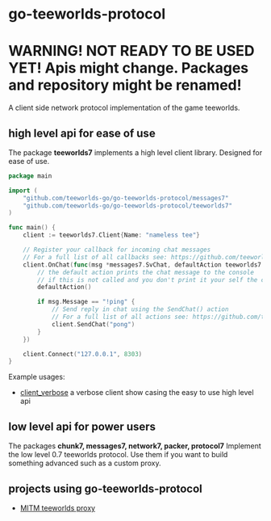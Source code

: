 # go-teeworlds-protocol

# WARNING! NOT READY TO BE USED YET! Apis might change. Packages and repository might be renamed!

A client side network protocol implementation of the game teeworlds.

## high level api for ease of use

The package **teeworlds7** implements a high level client library. Designed for ease of use.

```go
package main

import (
	"github.com/teeworlds-go/go-teeworlds-protocol/messages7"
	"github.com/teeworlds-go/go-teeworlds-protocol/teeworlds7"
)

func main() {
	client := teeworlds7.Client{Name: "nameless tee"}

	// Register your callback for incoming chat messages
	// For a full list of all callbacks see: https://github.com/teeworlds-go/go-teeworlds-protocol/tree/master/teeworlds7/user_hooks.go
	client.OnChat(func(msg *messages7.SvChat, defaultAction teeworlds7.DefaultAction) {
		// the default action prints the chat message to the console
		// if this is not called and you don't print it your self the chat will not be visible
		defaultAction()

		if msg.Message == "!ping" {
			// Send reply in chat using the SendChat() action
			// For a full list of all actions see: https://github.com/teeworlds-go/go-teeworlds-protocol/tree/master/teeworlds7/user_actions.go
			client.SendChat("pong")
		}
	})

	client.Connect("127.0.0.1", 8303)
}
```


Example usages:
- [client_verbose](./examples/client_verbose/) a verbose client show casing the easy to use high level api

## low level api for power users

The packages **chunk7, messages7, network7, packer, protocol7** Implement the low level 0.7 teeworlds protocol. Use them if you want to build something advanced such as a custom proxy.

## projects using go-teeworlds-protocol

- [MITM teeworlds proxy](https://github.com/teeworlds-go/proxy)

